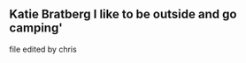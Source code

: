 Katie Bratberg
I like to be outside and go camping'
----------------------------------
file edited by chris

